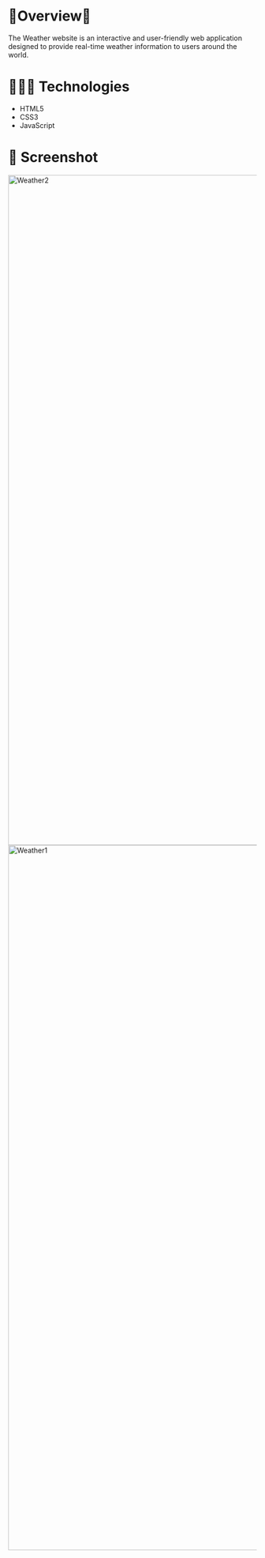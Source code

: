 # 🌟Overview🌟


The Weather website is an interactive and user-friendly web application designed to provide real-time weather information to users around the world.




# 👩🏻‍💻 Technologies 

- HTML5
- CSS3
- JavaScript



# 📸 Screenshot 


<img width="1357" alt="Weather2" src="https://github.com/user-attachments/assets/3e288f99-8d1f-477c-a630-54d47fd971a6">




<img width="1428" alt="Weather1" src="https://github.com/user-attachments/assets/028d3170-8780-498d-809b-5835ef9936db">
